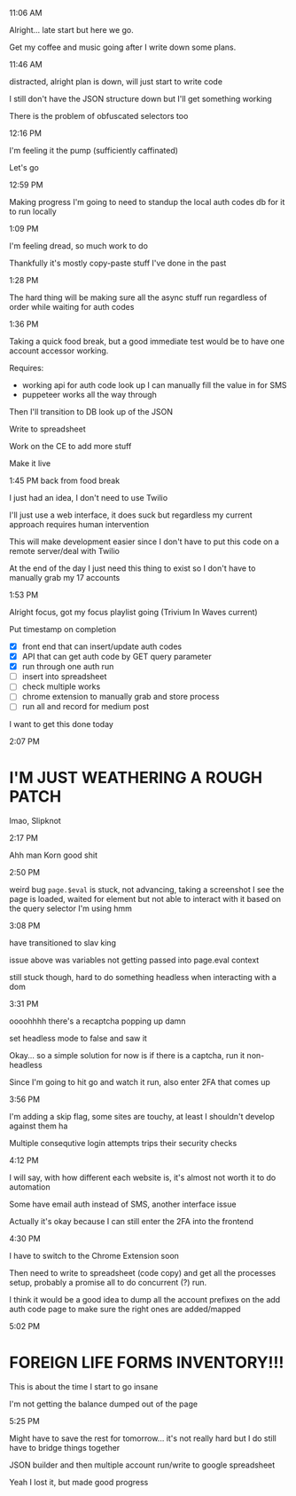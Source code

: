 11:06 AM

Alright... late start but here we go.

Get my coffee and music going after I write down some plans.

11:46 AM

distracted, alright plan is down, will just start to write code

I still don't have the JSON structure down but I'll get something working

There is the problem of obfuscated selectors too

12:16 PM

I'm feeling it the pump (sufficiently caffinated)

Let's go

12:59 PM

Making progress
I'm going to need to standup the local auth codes db for it to run locally

1:09 PM

I'm feeling dread, so much work to do

Thankfully it's mostly copy-paste stuff I've done in the past

1:28 PM

The hard thing will be making sure all the async stuff run regardless of order while waiting for auth codes

1:36 PM

Taking a quick food break, but a good immediate test would be to have one account accessor working.

Requires:

- working api for auth code look up
  I can manually fill the value in for SMS
- puppeteer works all the way through

Then I'll transition to DB look up of the JSON

Write to spreadsheet

Work on the CE to add more stuff

Make it live

1:45 PM back from food break 

I just had an idea, I don't need to use Twilio

I'll just use a web interface, it does suck but regardless my current approach requires human intervention

This will make development easier since I don't have to put this code on a remote server/deal with Twilio

At the end of the day I just need this thing to exist so I don't have to manually grab my 17 accounts

1:53 PM

Alright focus, got my focus playlist going (Trivium In Waves current)

Put timestamp on completion

- [x] front end that can insert/update auth codes
- [x] API that can get auth code by GET query parameter
- [x] run through one auth run
- [ ] insert into spreadsheet
- [ ] check multiple works
- [ ] chrome extension to manually grab and store process
- [ ] run all and record for medium post

I want to get this done today

2:07 PM

# I'M JUST WEATHERING A ROUGH PATCH

lmao, Slipknot

2:17 PM

Ahh man Korn good shit

2:50 PM

weird bug `page.$eval` is stuck, not advancing, taking a screenshot I see the page is loaded, waited for element
but not able to interact with it based on the query selector I'm using hmm

3:08 PM

have transitioned to slav king

issue above was variables not getting passed into page.eval context

still stuck though, hard to do something headless when interacting with a dom

3:31 PM

oooohhhh there's a recaptcha popping up damn

set headless mode to false and saw it

Okay... so a simple solution for now is if there is a captcha, run it non-headless

Since I'm going to hit go and watch it run, also enter 2FA that comes up

3:56 PM

I'm adding a skip flag, some sites are touchy, at least I shouldn't develop against them ha

Multiple consequtive login attempts trips their security checks

4:12 PM

I will say, with how different each website is, it's almost not worth it to do automation

Some have email auth instead of SMS, another interface issue

Actually it's okay because I can still enter the 2FA into the frontend

4:30 PM

I have to switch to the Chrome Extension soon

Then need to write to spreadsheet (code copy) and get all the processes setup, probably a promise all to do concurrent (?) run.

I think it would be a good idea to dump all the account prefixes on the add auth code page to make sure the right ones are added/mapped

5:02 PM

# FOREIGN LIFE FORMS INVENTORY!!!

This is about the time I start to go insane

I'm not getting the balance dumped out of the page

5:25 PM

Might have to save the rest for tomorrow... it's not really hard but I do still have to bridge things together

JSON builder and then multiple account run/write to google spreadsheet

Yeah I lost it, but made good progress